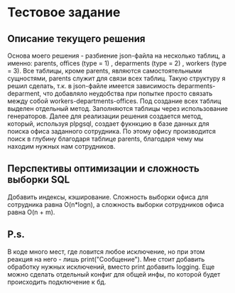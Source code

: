 # Тестовое задание
## Описание текущего решения
Основа моего решения - разбиение json-файла на несколько таблиц, а именно: parents, offices (type = 1)
, deparments (type = 2) , workers (type = 3). Все таблицы, кроме parents, являются самостоятельными 
сущностями, parents служит для связи всех таблиц. Такую структуру я решил сделать, т.к. в json-файле 
имеется зависимость deparments-deparment, что добавляло неудобства при попытке просто связать между 
собой workers-departments-offices. Под создание всех таблиц выделен отдельный метод. Заполняются таблицы
через использование генераторов. Далее для реализации решения создается метод, который, используя 
plpgsql, создает фукнкцию в базе данных для поиска офиса заданного сотрудника. По этому офису
производится поиск в глубину благодаря таблице parents, благодаря чему мы находим нужных нам сотрудников.
## Перспективы оптимизации и сложность выборки SQL
Добавить индексы, кэширование.
Сложность выборки офиса для сотрудника равна O(n*logn), а сложность выборки сотрудников офиса  равна 
O(n + m).
## P.s.
В коде много мест, где ловится любое исключение, но при этом реакция на него - лишь print("Сообщение").
Мне стоит добавить обработку нужных исключений, вместо print добавить logging.
Еще можно сделать отдельный конфиг для общей инфы, по которой будет происходить подключение к бд.

